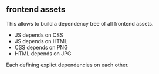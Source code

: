 ## frontend assets

This allows to build a dependency tree of all frontend assets.

* JS depends on CSS
* JS depends on HTML
* CSS depends on PNG
* HTML depends on JPG

Each defining explict dependencies on each other.
